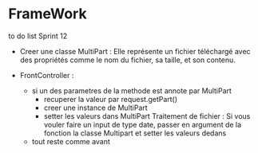# FrameWork
to do list Sprint 12
- Creer une classe MultiPart : Elle représente un fichier téléchargé avec des propriétés comme le nom du fichier, sa taille, et son contenu.

- FrontController :
   - si un des parametres de la methode est annote par MultiPart 
      - recuperer la valeur par request.getPart()
      - creer une instance de MultiPart
      - setter les valeurs dans MultiPart
      Traitement de fichier : Si vous vouler faire un input de type date, passer en argument de la fonction la classe Multipart et setter les valeurs dedans
   - tout reste comme avant
